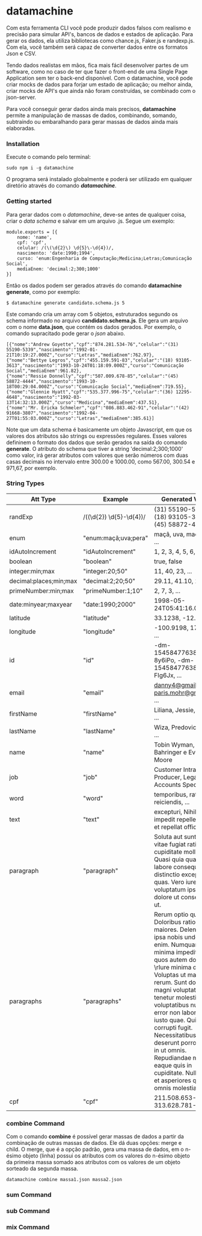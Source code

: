 # datamachine

Com esta ferramenta CLI você pode produzir dados falsos com realismo e precisão para simular API's, bancos de dados e estados de aplicação. Para gerar os dados, ela utiliza bibliotecas como chance.js, Faker.js e randexp.js. Com ela, você também será capaz de converter dados entre os formatos Json e CSV.

Tendo dados realistas em mãos, fica mais fácil desenvolver partes de um software, como no caso de ter que fazer o front-end de uma Single Page Application sem ter o back-end disponível. Com o datamachine, você pode criar mocks de dados para forjar um estado de aplicação; ou melhor ainda, criar mocks de API's que ainda não foram construídas, se combinado com o json-server. 

Para você conseguir gerar dados ainda mais precisos, __datamachine__ permite a manipulação de massas de dados, combinando, somando, subtraindo ou embaralhando para gerar massas de dados ainda mais elaboradas.


### Installation

Execute o comando pelo terminal:
```
sudo npm i -g datamachine
```
O programa será instalado globalmente e poderá ser utilizado em qualquer diretório através do comando ___datamachine___.

### Getting started
Para gerar dados com o _datamachine_, deve-se antes de qualquer coisa, criar o _data schema_ e salvar em um arquivo .js. Segue um exemplo:
```
module.exports = [{
    nome: 'name',
    cpf: 'cpf',
    celular: /(\(\d{2}\) \d{5}\-\d{4})/,
    nascimento: 'date:1990;1994',
    curso: 'enum:Engenharia de Computação;Medicina;Letras;Comunicação Social',
    mediaEnem: 'decimal:2;300;1000'
}]
```
Então os dados podem ser gerados através do comando __datamachine generate__, como por exemplo:
```
$ datamachine generate candidato.schema.js 5
```
Este comando cria um array com 5 objetos, estruturados segundo os schema informado no arquivo __candidato.schema.js__. Ele gera um arquivo com o nome __data.json__, que contém os dados gerados. Por exemplo, o comando supracitado pode gerar o _json_ abaixo. 

```
[{"nome":"Andrew Goyette","cpf":"874.281.534-76","celular":"(31) 55190-5339","nascimento":"1992-01-21T10:19:27.000Z","curso":"Letras","mediaEnem":762.97},
{"nome":"Bettye Legros","cpf":"455.159.591-83","celular":"(18) 93105-3613","nascimento":"1993-10-24T01:18:09.000Z","curso":"Comunicação Social","mediaEnem":961.82},
{"nome":"Ressie Donnelly","cpf":"507.009.678-85","celular":"(45) 58872-4444","nascimento":"1993-10-18T00:29:04.000Z","curso":"Comunicação Social","mediaEnem":719.55},
{"nome":"Glennie Hyatt","cpf":"535.377.996-75","celular":"(36) 12295-4648","nascimento":"1992-03-13T14:32:13.000Z","curso":"Medicina","mediaEnem":437.51},
{"nome":"Mr. Ericka Schmeler","cpf":"086.883.462-91","celular":"(42) 91668-3807","nascimento":"1992-04-27T01:55:03.000Z","curso":"Letras","mediaEnem":385.61}]
```
Note que um data schema é basicamente um objeto Javascript, em que os valores dos atributos são strings ou expressões regulares. Esses valores defininem o formato dos dados que serão gerados na saída do comando __generate__. O atributo do schema que tiver a string 'decimal:2;300;1000' como valor, irá gerar atributos com valores que serão números com duas casas decimais no intervalo entre 300.00 e 1000.00, como 567.00, 300.54 e 971,67, por exemplo.

### String Types

Att Type                | Example           | Generated Values
---------               | -------           | ------
randExp                 | /(\(\d{2}\) \d{5}\-\d{4})/ | (31) 55190-5339", (18) 93105-3613, (45) 58872-4444
enum                    | "enum:maçã;uva;pera" | maçã, uva, maçã, pera, ...
idAutoIncrement         | "idAutoIncrement" | 1, 2, 3, 4, 5, 6, 7, ...
boolean                 | "boolean"         | true, false
integer:min;max         | "integer:20;50"   | 11, 40, 23, ...
decimal:places;min;max  | "decimal:2;20;50" | 29.11, 41.10, 29.96, ...
primeNumber:min;max     | "primeNumber:1;10" | 2, 7, 3, ...
date:minyear;maxyear    | "date:1990;2000"   | 1998-05-24T05:41:16.000Z, ...
latitude                | "latitude"    | 33.1238, -12.4788, ...
longitude               | "longitude"   | -100.9198, 177.1068, ...
id                      | "id"    | -dm-1545847763800-8y6iPo, -dm-1545847763800-FIg6Jx, ...
email                   | "email" | danny4@gmail.com, paris.mohr@gmail.com, ...
firstName               | "firstName" | Liliana, Jessie, Brady, ...
lastName                | "lastName"  | Wiza, Predovic, Jones, ...
name                    | "name" | Tobin Wyman, Emilia Bahringer e Eveline Moore
job                     | "job"  | Customer Intranet Producer, Legacy Accounts Specialist, ...
word                    | "word" | temporibus, ratione, reiciendis, ...
text                    | "text" | excepturi, Nihil vel impedit repellendus et et repellat officiis., ...
paragraph               | "paragraph"   | Soluta aut sunt et. Vero vitae fugiat ratione aut cupiditate mollitia rem. Quasi quia quae quis labore consequatur distinctio excepturi quas. Vero iure alias voluptatum ipsum dolore ut consequatur ut.
paragraphs              | "paragraphs"  | Rerum optio quaerat. Doloribus ratione maiores. Deleniti soluta ipsa nobis unde qui enim. Numquam quo minima impedit deleniti quos autem dolor.\n \rIure minima deleniti. Voluptas ut maiores rerum. Sunt dolore magni voluptates tenetur molestiae. Illum voluptatibus numquam error non laboriosam et iusto quae. Quia corrupti fugit. Necessitatibus deserunt porro.\n \rAut in ut omnis. Repudiandae molestias eaque quis in cupiditate. Nulla dicta et asperiores quasi omnis molestiae rerum.
cpf                     | "cpf"         |211.508.653-85, 313.628.781-97, ...

### combine Command

Com o comando __combine__ é possível gerar massas de dados a partir da combinação de outras massas de dados. Ele dá duas opções: merge e child. O merge, que é a opção padrão, gera uma massa de dados, em o n-ésimo objeto (linha) possui os atributos com os valores do n-ésimo objeto da primeira massa somado aos atributos com os valores de um objeto sorteado da segunda massa.
```
datamachine combine massa1.json massa2.json
```


### sum Command

### sub Command

### mix Command

